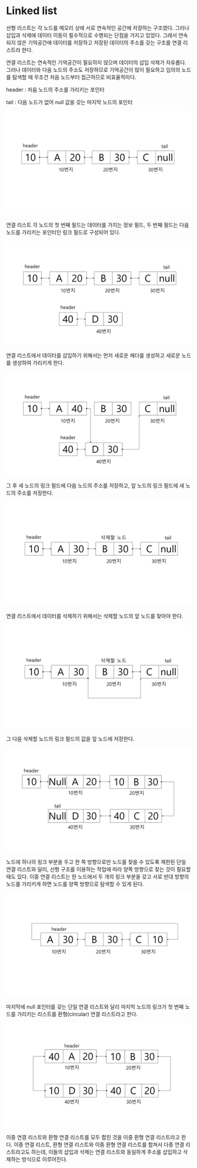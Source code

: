 # Linked list

선형 리스트는 각 노드를 메모리 상에 서로 연속적인 공간에 저장하는 구조였다. 그러나 삽입과 삭제에 데이터 이동이 필수적으로 수행되는 단점을 가지고 있었다. 그래서 연속되지 않은 기억공간에 데이터를 저장하고 저장된 데이터의 주소를 갖는 구조를 연결 리스트라 한다. 

연결 리스트는 연속적인 기억공간이 필요하지 않으며 데이터의 삽입 삭제가 자유롭다. 그러나 데이터와 다음 노드의 주소도 저장하므로 기억공간이 많이 필요하고 임의의 노드를 탐색할 때 무조건 처음 노드부터 접근하므로 비효율적이다.

header : 처음 노드의 주소를 가리키는 포인터

tail : 다음 노드가 없어 null 값을 갖는 마지막 노드의 포인터



![linkedList1](./images/linkedList1-min.JPG)



연결 리스트 각 노드의 첫 번째 필드는 데이터를 가지는 정보 필드, 두 번째 필드는 다음 노드를 가리키는 포인터인 링크 필드로 구성되어 있다.



![linkedList2](./images/linkedList2-min.JPG)



연결 리스트에서 데이터를 삽입하기 위해서는 먼저 새로운 헤더를 생성하고 새로운 노드를 생성하여 가리키게 한다. 



![linkedList3](./images/linkedList3-min.JPG)



그 후 새 노드의 링크 필드에 다음 노드의 주소를 저장하고, 앞 노드의 링크 필드에 새 노드의 주소를 저장한다. 



![linkedList4](./images/linkedList4-min.JPG)



연결 리스트에서 데이터를 삭제하기 위해서는 삭제할 노드의 앞 노드를 찾아야 한다.



![linkedList5](./images/linkedList5-min.JPG)



그 다음 삭제할 노드의 링크 필드의 값을 앞 노드에 저장한다.



![linkedList6](./images/linkedList6-min.JPG)



노드에 하나의 링크 부분을 두고 한 쪽 방향으로만 노드를 찾을 수 있도록 제한된 단일 연결 리스트와 달리, 선형 구조를 이용하는 작업에 따라 양쪽 방향으로 찾는 것이 필요할 때도 있다. 이중 연결 리스트는 한 노드에서 두 개의 링크 부분을 갖고 서로 반대 방향의 노드를 가리키게 하면 노드를 양쪽 방향으로 탐색할 수 있게 된다.



![linkedList7](./images/linkedList7-min.JPG)



마지막에 null 포인터를 갖는 단일 연결 리스트와 달리 마지막 노드의 링크가 첫 번째 노드를 가리키는 리스트를 환형(circular) 연결 리스트라고 한다.



![linkedList8](./images/linkedList8-min.JPG)



이중 연결 리스트와 환형 연결 리스트를 모두 합친 것을 이중 환형 연결 리스트라고 한다.
이중 연결 리스트, 환형 연결 리스트와 이중 환형 연결 리스트를 합쳐서 다중 연결 리스트라고도 하는데, 이들의 삽입과 삭제는 연결 리스트와 동일하게 주소를 삽입하고 삭제하는 방식으로 이루어진다.